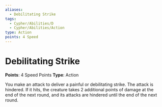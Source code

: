 ```yaml
---
aliases:
  - Debilitating Strike
tags:
  - Cypher/Abilities/D
  - Cypher/Abilities/Action
type: Action
points: 4 Speed
---
```


# Debilitating Strike

**Points**: 4 Speed Points
**Type**: Action

You make an attack to deliver a painful or debilitating strike. The attack is hindered. If it hits, the creature takes 2 additional points of damage at the end of the next round, and its attacks are hindered until the end of the next round.
